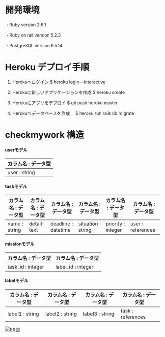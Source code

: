 # 開発環境

・Ruby version 2.6.1

・Ruby on rail version 5.2.3

・PostgreSQL version 9.5.14

# Heroku デプロイ手順

1. Herokuへログイン
  $ heroku login --interactive

2. Herokuに新しいアプリケーションを作成
  $ heroku create

3. Herokuにアプリをデプロイ
  $ git push heroku master

4. Herokuへデータベースを作成
　$ heroku run rails db:migrate

# checkmywork 構造

#### userモデル

|カラム名 : データ型  |
|---|
|user : string  |

#### taskモデル

|カラム名 : データ型  |カラム名 : データ型  |カラム名 : データ型  |カラム名 : データ型  |カラム名 : データ型  |カラム名 : データ型  |
|---|---|---|---|---|---|
|name : string  |detail : text  |deadline : datetime  |situation : string  |priority : integer  |user : references  |

#### missionモデル
|カラム名 : データ型  |カラム名 : データ型  |
|---|---|
|task_id : integer  |label_id : integer  |

#### labelモデル

|カラム名 : データ型  |カラム名 : データ型  |カラム名 : データ型  |カラム名 : データ型  |
|---|---|---|---|
|label1 : string  |label2 : string  |label3 : string  |task : references  |

![ER図](/docs/ER図.png)
